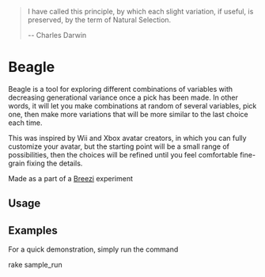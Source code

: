 > I have called this principle, by which each slight variation, if useful, is preserved, by the term of Natural Selection.
>
> -- Charles Darwin

# Beagle

Beagle is a tool for exploring different combinations of variables with decreasing generational variance once a pick has
been made. In other words, it will let you make combinations at random of several variables, pick one, then make more
variations that will be more similar to the last choice each time.

This was inspired by Wii and Xbox avatar creators, in which you can fully customize your avatar, but the starting point
will be a small range of possibilities, then the choices will be refined until you feel comfortable fine-grain fixing
the details.

Made as a part of a [Breezi][1] experiment

## Usage

## Examples

For a quick demonstration, simply run the command

rake sample_run

[1]: http://breezi.com
